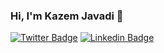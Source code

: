 ### Hi, I'm Kazem Javadi 👋


[![Twitter Badge](https://img.shields.io/badge/-Kazem%20Javadi-1ca0f1?style=flat-square&labelColor=1ca0f1&logo=twitter&logoColor=white&link=https://twitter.com/KazemJavadi)](https://twitter.com/KazemJavadi) 
[![Linkedin Badge](https://img.shields.io/badge/-Kazem%20Javadi-blue?style=flat-square&logo=Linkedin&logoColor=white&link=https://www.linkedin.com/in/KazemJavadi/)](https://www.linkedin.com/in/KazemJavadi/)

<!--
**KazemJavadi/KazemJavadi** is a ✨ _special_ ✨ repository because its `README.md` (this file) appears on your GitHub profile.

Here are some ideas to get you started:

- 🔭 I’m currently working on ...
- 🌱 I’m currently learning ...
- 👯 I’m looking to collaborate on ...
- 🤔 I’m looking for help with ...
- 💬 Ask me about ...
- 📫 How to reach me: ...
- 😄 Pronouns: ...
- ⚡ Fun fact: ...
-->
